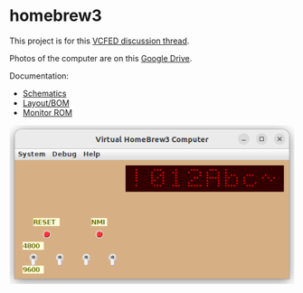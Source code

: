 # homebrew3

This project is for this
[VCFED discussion thread](https://forum.vcfed.org/index.php?threads/homebrew-z80-no-3.1240919/).

Photos of the computer are on this
[Google Drive](https://drive.google.com/drive/folders/1JXV017_ggF-4IG32N2BlPU1Jmj1P-w-M).

Documentation:

 * [Schematics](kicad/homebrew3.pdf)
 * [Layout/BOM](kicad/perfboard-layout.pdf)
 * [Monitor ROM](doc/MonitorROM.pdf)

![HB3 pic](sim/docs/homebrew3.png)
